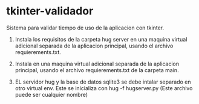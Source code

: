 # tkinter-validador

Sistema para validar tiempo de uso de la aplicacion con tkinter.

1. Instala los requisitos de la carpeta hug server en una maquina virtual adicional separada de la aplicacion principal, usando el archivo requierements.txt.

2. Instala en una maquina virtual adicional separada de la
   aplicacion principal, usando el archivo requierements.txt de la carpeta main.

3. EL servidor hug y la base de datos sqlite3 se debe intalar separado en otro virtual env.
   Este se inicializa con hug -f hugserver.py (Este archivo puede ser cualquier nombre)

